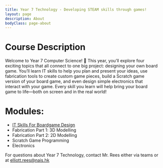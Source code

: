 ```yaml
---
title: Year 7 Technology - Developing STEAM skills through games!
layout: page
description: About
bodyClass: page-about
---
```


# Course Description

Welcome to Year 7 Computer Science! 🎲 This year, you’ll explore four exciting topics that all connect to one big project: designing your own board game. You’ll learn IT skills to help you plan and present your ideas, use fabrication tools to create custom game pieces, build a Scratch game version of your board game, and even design simple electronics that interact with your game. Every skill you learn will help bring your board game to life—both on screen and in the real world!

# Modules:
- [IT Skills For Boardgame Design](\y7u1)
- Fabrication Part 1: 3D Modelling
- Fabrication Part 2: 2D Modelling
- Scratch Game Programming
- Electronics


For questions about Year 7 Technology, contact Mr. Rees either via teams or at elliott.rees@nais.hk
